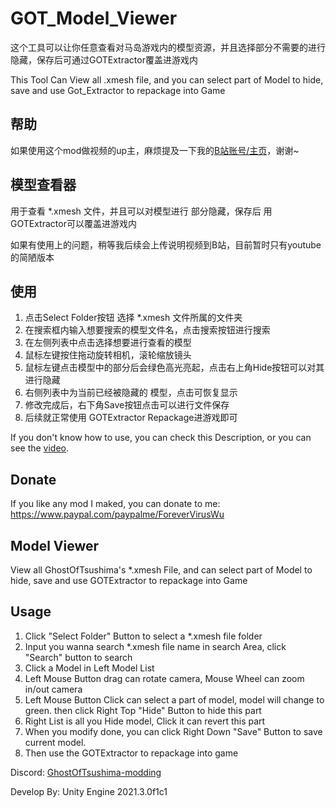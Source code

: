 # GOT_Model_Viewer
这个工具可以让你任意查看对马岛游戏内的模型资源，并且选择部分不需要的进行隐藏，保存后可通过GOTExtractor覆盖进游戏内

This Tool Can View all .xmesh file, and you can select part of Model to hide, save and use Got_Extractor to repackage into Game

## 帮助
如果使用这个mod做视频的up主，麻烦提及一下我的[B站账号/主页](https://space.bilibili.com/8729996)，谢谢~

## 模型查看器

用于查看 *.xmesh 文件，并且可以对模型进行 部分隐藏，保存后 用GOTExtractor可以覆盖进游戏内

如果有使用上的问题，稍等我后续会上传说明视频到B站，目前暂时只有youtube的简陋版本

## 使用

1. 点击Select Folder按钮 选择 *.xmesh 文件所属的文件夹
2. 在搜索框内输入想要搜索的模型文件名，点击搜索按钮进行搜索
3. 在左侧列表中点击选择想要进行查看的模型
4. 鼠标左键按住拖动旋转相机，滚轮缩放镜头
5. 鼠标左键点击模型中的部分后会绿色高光亮起，点击右上角Hide按钮可以对其进行隐藏
6. 右侧列表中为当前已经被隐藏的 模型，点击可恢复显示
7. 修改完成后，右下角Save按钮点击可以进行文件保存
8. 后续就正常使用 GOTExtractor Repackage进游戏即可

If you don't know how to use, you can check this Description, or you can see the [video](https://www.youtube.com/watch?v=QJLH_hJceN8).

## Donate

If you like any mod I maked, you can donate to me:
https://www.paypal.com/paypalme/ForeverVirusWu

## Model Viewer

View all GhostOfTsushima's *.xmesh File, and can select part of Model to hide, save and use GOTExtractor to repackage into Game

## Usage

1. Click "Select Folder" Button to select a *.xmesh file folder
2. Input you wanna search *.xmesh file name in search Area, click "Search" button to search
3. Click a Model in Left Model List
4. Left Mouse Button drag can rotate camera, Mouse Wheel can zoom in/out camera
5. Left Mouse Button Click can select a part of model, model will change to green.  then click Right Top "Hide" Button to hide this part
6. Right List is all you Hide model, Click it can revert this part
7. When you modify done, you can click Right Down "Save" Button to save current model.
8. Then use the GOTExtractor to repackage into game

Discord: [GhostOfTsushima-modding](https://discord.gg/jB8FCpYn)

Develop By: Unity Engine 2021.3.0f1c1
